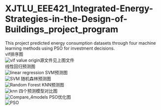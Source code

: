 # XJTLU_EEE421_Integrated-Energy-Strategies-in-the-Design-of-Buildings_project_program
This project predicted energy consumption datasets through four machine learning methods using PSO for investment decisions.  
vif排序图  
![vif value](https://github.com/sliptogether/XJTLU_EEE421_-Integrated-Energy-Strategies-in-the-Design-of-Buildings_project_program/assets/59787823/bf981359-e2bd-46fb-b465-d43929a8304f) 
origin源文件见上图文件  
线性回归预测图  
![linear regression](https://github.com/sliptogether/XJTLU_EEE421_-Integrated-Energy-Strategies-in-the-Design-of-Buildings_project_program/assets/59787823/da40b560-fb97-425b-9ce9-6bb509791a58)
SVM预测图  
![SVM](https://github.com/sliptogether/XJTLU_EEE421_-Integrated-Energy-Strategies-in-the-Design-of-Buildings_project_program/assets/59787823/39287471-973f-45e7-ad5e-1b067a8e6441)
随机森林预测图  
![Random Forest](https://github.com/sliptogether/XJTLU_EEE421_-Integrated-Energy-Strategies-in-the-Design-of-Buildings_project_program/assets/59787823/8eebb584-370f-4918-a0f4-851ba02f0385)
KNN预测图  
![knn](https://github.com/sliptogether/XJTLU_EEE421_-Integrated-Energy-Strategies-in-the-Design-of-Buildings_project_program/assets/59787823/a311c6f8-bfa9-49ad-89b6-a00f45e045b7)
四个预测模型对比图  
![Compare_4models](https://github.com/sliptogether/XJTLU_EEE421_-Integrated-Energy-Strategies-in-the-Design-of-Buildings_project_program/assets/59787823/9813a328-0f15-40c6-9bfe-0a311c07bba3)
PSO优化图  
![PSO](https://github.com/sliptogether/XJTLU_EEE421_-Integrated-Energy-Strategies-in-the-Design-of-Buildings_project_program/assets/59787823/ccac8ba2-5250-44f7-8b10-f667a89599d9)
